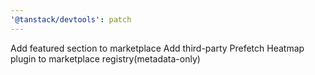 ```yaml
---
'@tanstack/devtools': patch
---
```


Add featured section to marketplace
Add third-party Prefetch Heatmap plugin to marketplace registry(metadata-only)
